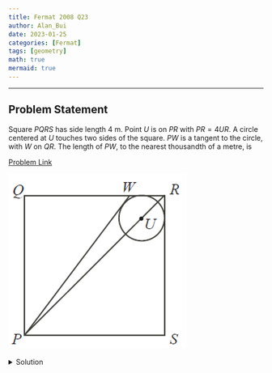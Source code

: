 ```yaml
---
title: Fermat 2008 Q23    
author: Alan_Bui    
date: 2023-01-25
categories: [Fermat]
tags: [geometry]
math: true    
mermaid: true  
---
```


---
## Problem Statement

Square $PQRS$ has side length 4 m. Point $U$ is on $PR$ with $PR = 4UR$. A circle centered at $U$ touches two sides of the square. $PW$ is a tangent to the circle, with $W$ on $QR$. The length of $PW$, to the nearest thousandth of a metre, is

[Problem Link](https://cemc.uwaterloo.ca/contests/past_contests/2008/2008FermatContest.pdf)

![Problem Diagram](/assets/diagrams/fermat2008q23.png)

<details>
<summary> Solution </summary>

$$PR = \sqrt{PS^2 + PR^2} = \sqrt{32} = 4\sqrt{2}$$

$$\therefore UR = \sqrt{2}, UP = 3\sqrt{2}$$

$$\text{let } r \text{ be the radius of the circle.}$$

$$\therefore r^2 + r^2 = UR^2 = 2 \implies r = 1$$

$$\text{let } \theta \text{ be } \angle WPU \implies \angle QPW = 45 - \theta$$

<img src = "/assets/diagrams/fermat2008q23-1.png">

$$UP \sin(\theta) = UW \implies 3\sqrt{2} \sin(\theta) = 1$$

$$\therefore \theta = \sin^{-1}(\dfrac{1}{\dfrac{\sqrt{3}}{2}})$$

$$PW \cos(\theta) = PQ \implies PW = \dfrac{4}{\cos(\theta)}$$

$$\therefore PW \approx 4.685$$

</details>